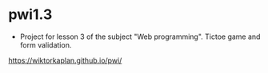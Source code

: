 # pwi1.3 
- Project for lesson 3 of the subject "Web programming". Tictoe game and form validation.

https://wiktorkaplan.github.io/pwi/
